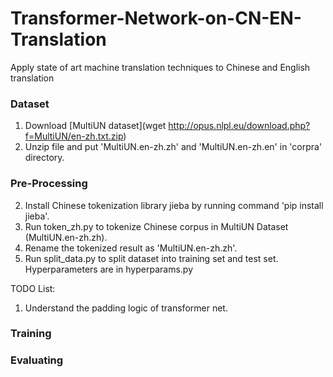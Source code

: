 # Transformer-Network-on-CN-EN-Translation
Apply state of art machine translation techniques to Chinese and English translation

### Dataset

1. Download [MultiUN dataset](wget http://opus.nlpl.eu/download.php?f=MultiUN/en-zh.txt.zip)
2. Unzip file and put 'MultiUN.en-zh.zh' and 'MultiUN.en-zh.en' in 'corpra' directory.

### Pre-Processing

2. Install Chinese tokenization library jieba by running command 'pip install jieba'.
3. Run token_zh.py to tokenize Chinese corpus in MultiUN Dataset (MultiUN.en-zh.zh).
4. Rename the tokenized result as 'MultiUN.en-zh.zh'.
5. Run split_data.py to split dataset into training set and test set. Hyperparameters are in hyperparams.py


TODO List:

1. Understand the padding logic of transformer net.

### Training

### Evaluating
